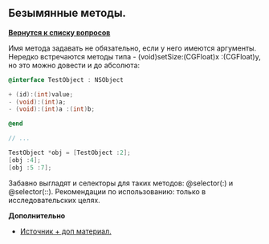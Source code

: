 ## Безымянные методы.

[**Вернутся к списку вопросов**](https://github.com/Torlopov-Andrey/hh_interview_ios/blob/master/readme.md)


Имя метода задавать не обязательно, если у него имеются аргументы. Нередко встречаются методы типа - (void)setSize:(CGFloat)x :(CGFloat)y, но это можно довести и до абсолюта:
```Objective-C
@interface TestObject : NSObject

+ (id):(int)value;
- (void):(int)a;
- (void):(int)a :(int)b;

@end

// ...

TestObject *obj = [TestObject :2];
[obj :4];
[obj :5 :7];
```

Забавно выгладят и селекторы для таких методов: @selector(:) и @selector(::).
Рекомендации по использованию: только в исследовательских целях.


**Дополнительно**
* [Источник + доп материал.](https://habrahabr.ru/company/mailru/blog/210672/)
